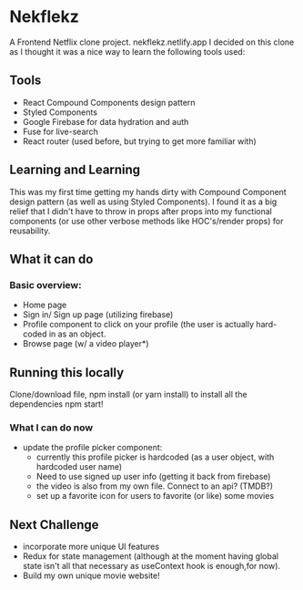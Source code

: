 # Nekflekz
A Frontend Netflix clone project. nekflekz.netlify.app
I decided on this clone as I thought it was a nice way to learn the following tools used:

## Tools
- React Compound Components design pattern
- Styled Components
- Google Firebase for data hydration and auth
- Fuse for live-search
- React router (used before, but trying to get more familiar with)

## Learning and Learning
This was my first time getting my hands dirty with Compound Component design pattern (as well as using Styled Components).
I found it as a big relief that I didn't have to throw in props after props into my functional components (or use other verbose methods like HOC's/render props) for reusability.

## What it can do
### Basic overview:
- Home page
- Sign in/ Sign up page (utilizing firebase)
- Profile component to click on your profile (the user is actually hard-coded in as an object.
- Browse page (w/ a video player*)

## Running this locally
Clone/download file, npm install (or yarn install) to install all the dependencies
npm start!

### What I can do now
- update the profile picker component:
  - currently this profile picker is hardcoded (as a user object, with hardcoded user name)
  - Need to use signed up user info (getting it back from firebase)
  - the video is also from my own file. Connect to an api? (TMDB?)
  - set up a favorite icon for users to favorite (or like) some movies

## Next Challenge
- incorporate more unique UI features
- Redux for state management (although at the moment having global state isn't all that necessary as useContext hook is enough,for now).
- Build my own unique movie website! 
